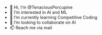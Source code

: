 - 👋 Hi, I’m @TenaciousPorcupine
- 👀 I’m interested in AI and ML
- 🌱 I’m currently learning Competitive Coding
- 💞️ I’m looking to collaborate on AI
- 📫 Reach me via mail

<!---
TenaciousPorcupine/TenaciousPorcupine is a ✨ special ✨ repository because its `README.md` (this file) appears on your GitHub profile.
You can click the Preview link to take a look at your changes.
--->
